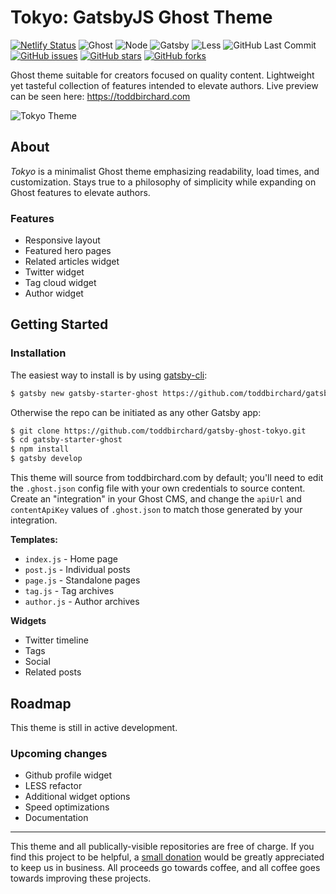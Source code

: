 # Tokyo: GatsbyJS Ghost Theme

[![Netlify Status](https://api.netlify.com/api/v1/badges/efe12261-c4b4-498c-b74a-ba438133c252/deploy-status)](https://app.netlify.com/sites/sleepy-shirley-d61a1e/deploys)
![Ghost](https://img.shields.io/badge/Ghost-^v3.0.0-lightgrey.svg?longCache=true&style=flat-square&logo=ghost&logoColor=white&colorB=656c82&colorA=4c566a)
![Node](https://img.shields.io/badge/NodeJS-^v12-green.svg?longCache=true&style=flat-square&logo=node.js&logoColor=white&colorB=a3be8c&colorA=4c566a)
![Gatsby](https://img.shields.io/badge/Gatsby-v^2.8-yellow.svg?longCache=true&style=flat-square&logo=Gatsby&logoColor=white&colorA=4c566a&colorB=b48ead)
![Less](https://img.shields.io/badge/Less-v^3.10.3-blue.svg?longCache=true&logo=javascript&longCache=true&style=flat-square&logoColor=white&colorB=5e81ac&colorA=4c566a)
![GitHub Last Commit](https://img.shields.io/github/last-commit/google/skia.svg?style=flat-square&colorA=4c566a&colorB=a3be8c&logo=GitHub)
[![GitHub issues](https://img.shields.io/github/issues/toddbirchard/gatsby-ghost-tokyo.svg?style=flat-square&colorB=ebcb8b&colorA=4c566a&logo=GitHub)](https://github.com/toddbirchard/gatsby-ghost-tokyo/issues)
[![GitHub stars](https://img.shields.io/github/stars/toddbirchard/gatsby-ghost-tokyo.svg?style=flat-square&colorB=ebcb8b&colorA=4c566a&logo=GitHub)](https://github.com/toddbirchard/gatsby-ghost-tokyo/stargazers)
[![GitHub forks](https://img.shields.io/github/forks/toddbirchard/gatsby-ghost-tokyo.svg?style=flat-square&colorA=4c566a&colorB=ebcb8b&logo=GitHub)](https://github.com/toddbirchard/gatsby-ghost-tokyo/network)

Ghost theme suitable for creators focused on quality content. Lightweight yet tasteful collection of features intended to elevate authors. Live preview can be seen here: https://toddbirchard.com

![Tokyo Theme](https://github.com/toddbirchard/gatsby-ghost-tokyo/.github/tokyo@2x.jpg)

## About

_Tokyo_ is a minimalist Ghost theme emphasizing readability, load times, and customization. Stays true to a philosophy of simplicity while expanding on Ghost features to elevate authors.

### Features
- Responsive layout
- Featured hero pages
- Related articles widget
- Twitter widget
- Tag cloud widget
- Author widget

## Getting Started

### Installation

The easiest way to install is by using [gatsby-cli](https://www.npmjs.com/package/gatsby-cli):

```bash
$ gatsby new gatsby-starter-ghost https://github.com/toddbirchard/gatsby-ghost-tokyo.git
```

Otherwise the repo can be initiated as any other Gatsby app:

```bash
$ git clone https://github.com/toddbirchard/gatsby-ghost-tokyo.git
$ cd gatsby-starter-ghost
$ npm install
$ gatsby develop
```

This theme will source from toddbirchard.com by default; you'll need to edit the `.ghost.json` config file with your own credentials to source content. Create an "integration" in your Ghost CMS, and change the `apiUrl` and `contentApiKey` values of `.ghost.json` to match those generated by your integration.

**Templates:**
- `index.js` - Home page
- `post.js` - Individual posts
- `page.js` - Standalone pages
- `tag.js` - Tag archives
- `author.js` - Author archives

**Widgets**
- Twitter timeline
- Tags
- Social
- Related posts

## Roadmap

This theme is still in active development.

### Upcoming changes

- Github profile widget
- LESS refactor
- Additional widget options
- Speed optimizations
- Documentation

-----

This theme and all publically-visible repositories are free of charge. If you find this project to be helpful, a [small donation](https://www.buymeacoffee.com/hackersslackers) would be greatly appreciated to keep us in business. All proceeds go towards coffee, and all coffee goes towards improving these projects.
